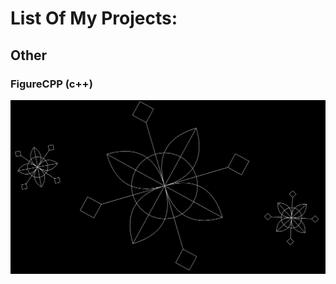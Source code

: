 # List Of My Projects:

## Other

### FigureCPP (c++)
![Screenshot](https://github.com/DimaGashko/FigureCPP/blob/master/presentation/screenshot.png)